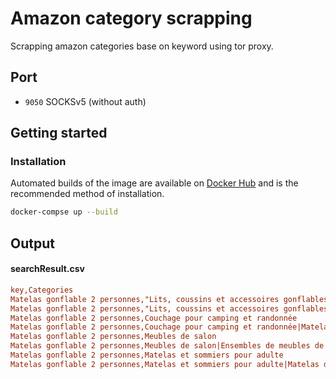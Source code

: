 # Amazon category scrapping

Scrapping amazon categories base on keyword using tor proxy.

## Port

* `9050` SOCKSv5 (without auth)


## Getting started

### Installation

Automated builds of the image are available on [Docker Hub](https://hub.docker.com/r/osminogin/tor-simple/) and is the recommended method of installation.

```bash
docker-compse up --build
```

## Output

#### searchResult.csv

```ini
key,Categories 
Matelas gonflable 2 personnes,"Lits, coussins et accessoires gonflables"
Matelas gonflable 2 personnes,"Lits, coussins et accessoires gonflables|Lits gonflables"
Matelas gonflable 2 personnes,Couchage pour camping et randonnée
Matelas gonflable 2 personnes,Couchage pour camping et randonnée|Matelas gonflables
Matelas gonflable 2 personnes,Meubles de salon
Matelas gonflable 2 personnes,Meubles de salon|Ensembles de meubles de salon
Matelas gonflable 2 personnes,Matelas et sommiers pour adulte
Matelas gonflable 2 personnes,Matelas et sommiers pour adulte|Matelas de lit d'adulte
```
